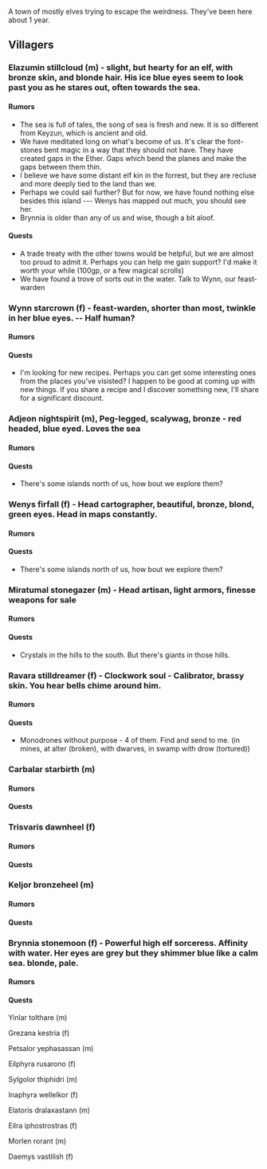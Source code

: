 A town of mostly elves trying to escape the weirdness. They've been here about 1 year.

## Villagers

### Elazumin stillcloud (m) - slight, but hearty for an elf, with bronze skin, and blonde hair. His ice blue eyes seem to look past you as he stares out, often towards the sea.
#### Rumors
* The sea is full of tales, the song of sea is fresh and new. It is so different from Keyzun, which is ancient and old.
* We have meditated long on what's become of us. It's clear the font-stones bent magic in a way that they should not have. They have created gaps in the Ether. Gaps which bend the planes and make the gaps between them thin.
* I believe we have some distant elf kin in the forrest, but they are recluse and more deeply tied to the land than we.
* Perhaps we could sail further? But for now, we have found nothing else besides this island --- Wenys has mapped out much, you should see her.
* Brynnia is older than any of us and wise, though a bit aloof.

#### Quests
* A trade treaty with the other towns would be helpful, but we are almost too proud to admit it. Perhaps you can help me gain support? I'd make it worth your while (100gp, or a few magical scrolls)
* We have found a trove of sorts out in the water. Talk to Wynn, our feast-warden

### Wynn starcrown (f) - feast-warden, shorter than most, twinkle in her blue eyes. -- Half human?
#### Rumors
#### Quests
* I'm looking for new recipes. Perhaps you can get some interesting ones from the places you've visisted? I happen to be good at coming up with new things. If you share a recipe and I discover something new, I'll share for a significant discount.

### Adjeon nightspirit (m), Peg-legged, scalywag, bronze - red headed, blue eyed. Loves the sea
#### Rumors
#### Quests
* There's some islands north of us, how bout we explore them?

### Wenys firfall (f) - Head cartographer, beautiful, bronze, blond, green eyes. Head in maps constantly.
#### Rumors
#### Quests
* There's some islands north of us, how bout we explore them?

### Miratumal stonegazer (m) - Head artisan, light armors, finesse weapons for sale
#### Rumors
#### Quests
* Crystals in the hills to the south. But there's giants in those hills.

### Ravara stilldreamer (f) - Clockwork soul - Calibrator, brassy skin. You hear bells chime around him. 
#### Rumors
#### Quests
* Monodrones without purpose - 4 of them. Find and send to me. (in mines, at alter (broken), with dwarves, in swamp with drow (tortured))

### Carbalar starbirth (m)
#### Rumors
#### Quests

### Trisvaris dawnheel (f)
#### Rumors
#### Quests

### Keljor bronzeheel (m)
#### Rumors
#### Quests

### Brynnia stonemoon (f) - Powerful high elf sorceress. Affinity with water. Her eyes are grey but they shimmer blue like a calm sea. blonde, pale.
#### Rumors
#### Quests

Yinlar tolthare (m)

Grezana kestria (f)

Petsalor yephasassan (m)

Eilphyra rusarono (f)

Sylgolor thiphidri (m)

Inaphyra wellelkor (f)

Elatoris dralaxastann (m)

Eilra iphostrostras (f)

Morlen rorant (m)

Daemys vastilish (f)
